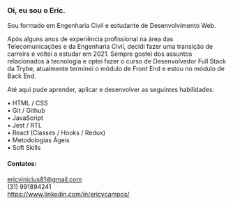 ### Oi, eu sou o Eric.

Sou formado em Engenharia Civil e estudante de Desenvolvimento Web.

Após alguns anos de experiência profissional na área das Telecomunicações e da Engenharia Civil, decidi fazer uma transição de carreira e voltei a estudar em 2021. Sempre gostei dos assuntos relacionados à tecnologia e optei fazer o curso de Desenvolvedor Full Stack da Trybe, atualmente terminei o módulo de Front End e estou no módulo de Back End.

Até aqui pude aprender, aplicar e desenvolver as seguintes habilidades:

• HTML / CSS <br />
• Git / Github <br />
• JavaScript <br />
• Jest / RTL <br />
• React (Classes / Hooks / Redux) <br />
• Metodologias Ágeis <br />
• Soft Skills <br />

#### Contatos:

ericvinicius81@gmail.com <br />
(31) 991894241 <br />
https://www.linkedin.com/in/ericvcampos/
